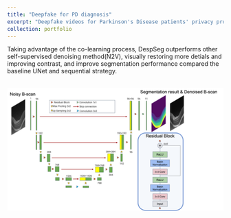 ```yaml
---
title: "Deepfake for PD diagnosis"
excerpt: "Deepfake videos for Parkinson's Disease patients' privacy protection and information preservation<br/><img src='/Profile.jpg'>"
collection: portfolio
---
```


Taking advantage of the co-learning process, DespSeg outperforms other self-supervised denoising method(N2V), visually restoring more detials and improving contrast, and improve segmentation performance compared the baseline UNet and sequential strategy. 

<br/><img src='/images/Architecture.png'>
